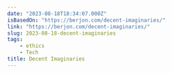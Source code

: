```yaml
---
date: "2023-08-18T18:34:07.000Z"
isBasedOn: "https://berjon.com/decent-imaginaries/"
link: "https://berjon.com/decent-imaginaries/"
slug: 2023-08-18-decent-imaginaries
tags:
    - ethics
    - Tech
title: Decent Imaginaries
---
```

